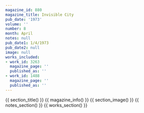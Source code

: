 ```yaml
---
magazine_id: 880
magazine_title: Invisible City
pub_date: '1973'
volume: ''
number: 8
month: April
notes: null
pub_date1: 1/4/1973
pub_date2: null
image: null
works_included:
- work_id: 3263
  magazine_page: ''
  published_as: ''
- work_id: 1488
  magazine_page: ''
  published_as: ''
---
```


{{ section_title() }}
{{ magazine_info() }}
{{ section_image() }}
{{ notes_section() }}
{{ works_section() }}
